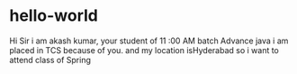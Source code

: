 # hello-world

Hi Sir
i am akash kumar, your student of 11 :00 AM batch Advance java 
i am placed in TCS because of you. and my location isHyderabad so i want to attend class of Spring
